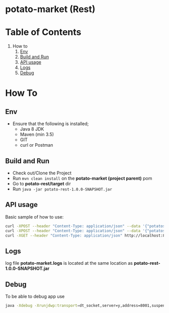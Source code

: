 # potato-market (Rest)

# Table of Contents
1. How to
    1. [Env](#markdown-header-env)
    2. [Build and Run](#markdown-header-build-run)
    3. [API usage](#markdown-api-usage)
    4. [Logs](#markdown-logs)
    5. [Debug](#markdown-debug)

# How To

## Env <a name="markdown-header-env"></a>

-   Ensure that the following is installed;
    -   Java 8 JDK
    -   Maven (min 3.5)
    -   GIT
    -   curl or Postman

## Build and Run <a name="markdown-header-build-run"></a>

-   Check out/Clone the Project
-   Run `mvn clean install` on the **potato-market (project parent)** pom
-   Go to **potato-rest/target** dir
-   Run `java -jar potato-rest-1.0.0-SNAPSHOT.jar`

## API usage <a name="markdown-api-usage"></a>

Basic sample of how to use:
```bash
curl -XPOST --header "Content-Type: application/json" --data '{"potatosNumber":"10","packedDate":"2018-08-08 12:08", "price":"10.25", "bagSupplier":"De Coster"}' http://localhost:8080/potato-bags
curl -XPOST --header "Content-Type: application/json" --data '{"potatosNumber":"10","packedDate":"2018-08-08 12:08", "bagSupplier":"De Coster","price":"10.1321325"}' http://localhost:8080/potato-bags
curl -XGET --header "Content-Type: application/json" http://localhost:8080/potato-bags?limit=10
```

## Logs <a name="markdown-logs"></a>

log file **potato-market.logs** is located at the same location as **potato-rest-1.0.0-SNAPSHOT.jar**

## Debug <a name="markdown-debug"></a>
To be able to debug app use
```bash
java -Xdebug -Xrunjdwp:transport=dt_socket,server=y,address=8001,suspend=y -jar potato-rest-1.0.0-SNAPSHOT.jar
```